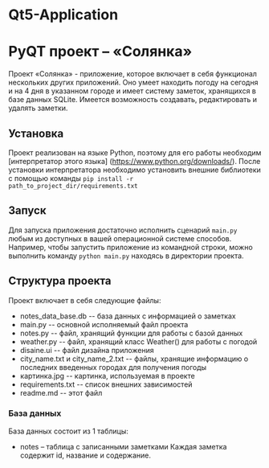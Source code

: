 # Qt5-Application
# PyQT проект – «Солянка»
Проект «Солянка» - приложение, которое включает в себя функционал нескольких других приложений. Оно умеет находить погоду на сегодня и на 4 дня в указанном городе и имеет систему заметок, хранящихся в базе данных SQLite. Имеется возможность создавать, редактировать и удалять заметки.

## Установка
Проект реализован на языке Python, поэтому для его работы необходим
[интерпретатор этого языка] (https://www.python.org/downloads/). После установки
интерпретатора необходимо установить внешние библиотеки с помощью команды
`pip install -r path_to_project_dir/requirements.txt`

## Запуск
Для запуска приложения достаточно исполнить сценарий `main.py` любым из
доступных в вашей операционной системе способов. Например, чтобы запустить
приложение из командной строки, можно выполнить команду
`python main.py`
находясь в директории проекта.

## Структура проекта
Проект включает в себя следующие файлы:
* notes_data_base.db -- база данных с информацией о заметках
* main.py -- основной исполняемый файл проекта
* notes.py -- файл, хранящий функции для работы с базой данных
* weather.py -- файл, хранящий класс Weather() для работы с погодой
* disaine.ui -- файл дизайна приложения
* city_name.txt и city_name_2.txt -- файлы, хранящие информацию о последних введенных городах для получения погоды
* картинка.jpg -- картинка, используемая в проекте
* requirements.txt -- список внешних зависимостей
* readme.md -- этот файл

### База данных
База данных состоит из 1 таблицы:
* notes – таблица с записанными заметками
Каждая заметка содержит id, название и содержание.

